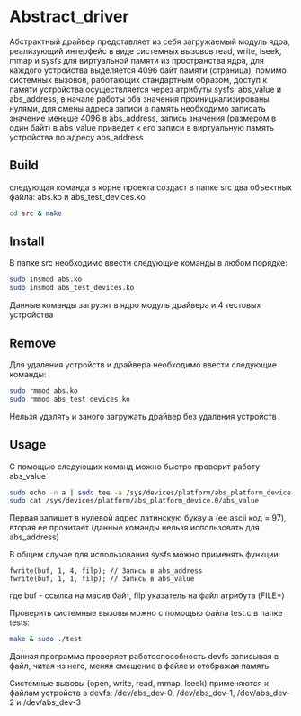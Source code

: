 # Abstract_driver
Абстрактный драйвер представляет из себя загружаемый модуль ядра, реализующий интерфейс в виде системных вызовов read, write, lseek, mmap и sysfs для виртуальной памяти из пространства ядра, для каждого устройства выделяется 4096 байт памяти (страница), помимо системных вызовов, работающих стандартным образом, доступ к памяти устройства осуществляется через атрибуты sysfs: abs_value и abs_address, в начале работы оба значения проинициализированы нулями, для смены адреса записи в память необходимо записать значение меньше 4096 в abs_address, запись значения (размером в один байт) в abs_value приведет к его записи в виртуальную память устройства по адресу abs_address

## Build
следующая команда в корне проекта создаст в папке src два объектных файла: abs.ko и abs_test_devices.ko
```sh
cd src & make
```
## Install

В папке src необходимо ввести следующие команды в любом порядке:
```sh
sudo insmod abs.ko
sudo insmod abs_test_devices.ko
```
Данные команды загрузят в ядро модуль драйвера и 4 тестовых устройства
## Remove
Для удаления устройств и драйвера необходимо ввести следующие команды:
```sh
sudo rmmod abs.ko
sudo rmmod abs_test_devices.ko
```
Нельзя удалять и заного загружать драйвер без удаления устройств
## Usage
С помощью следующих команд можно быстро проверит работу abs_value
```sh
sudo echo -n a | sudo tee -a /sys/devices/platform/abs_platform_device.0/abs_value
sudo cat /sys/devices/platform/abs_platform_device.0/abs_value
```
Первая запишет в нулевой адрес латинскую букву a (ее ascii код = 97), вторая ее прочитает (данные команды нельзя использовать для abs_address)

В общем случае для использования sysfs можно применять функции:
```
fwrite(buf, 1, 4, filp); // Запись в abs_address
fwrite(buf, 1, 1, filp); // Запись в abs_value
```
где buf - ссылка на масив байт, filp указатель на файл атрибута (FILE*)

Проверить системные вызовы можно с помощью файла test.c в папке tests:
```sh
make & sudo ./test
```
Данная программа проверяет работоспособность devfs записывая в файл, читая из него, меняя смещение в файле и отображая память

Системные вызовы (open, write, read, mmap, lseek) применяются к файлам устройств в devfs: /dev/abs_dev-0, /dev/abs_dev-1, /dev/abs_dev-2 и /dev/abs_dev-3

